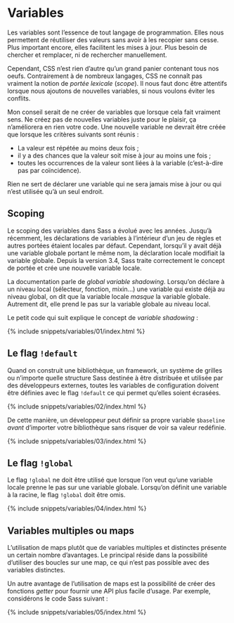 
# Variables

Les variables sont l’essence de tout langage de programmation. Elles nous permettent de réutiliser des valeurs sans avoir à les recopier sans cesse. Plus important encore, elles facilitent les mises à jour. Plus besoin de chercher et remplacer, ni de rechercher manuellement.

Cependant, CSS n’est rien d’autre qu’un grand panier contenant tous nos oeufs. Contrairement à de nombreux langages, CSS ne connaît pas vraiment la notion de *portée lexicale* (*scope*). Il nous faut donc être attentifs lorsque nous ajoutons de nouvelles variables, si nous voulons éviter les conflits.

Mon conseil serait de ne créer de variables que lorsque cela fait vraiment sens. Ne créez pas de nouvelles variables juste pour le plaisir, ça n’améliorera en rien votre code. Une nouvelle variable ne devrait être créée que lorsque les critères suivants sont réunis&nbsp;:

* La valeur est répétée au moins deux fois&nbsp;;
* il y a des chances que la valeur soit mise à jour au moins une fois&nbsp;;
* toutes les occurrences de la valeur sont liées à la variable (c’est-à-dire pas par coïncidence).

Rien ne sert de déclarer une variable qui ne sera jamais mise à jour ou qui n’est utilisée qu’à un seul endroit.

## Scoping

Le scoping des variables dans Sass a évolué avec les années. Jusqu’à récemment, les déclarations de variables à l’intérieur d’un jeu de règles et autres portées étaient locales par défaut. Cependant, lorsqu’il y avait déjà une variable globale portant le même nom, la déclaration locale modifiait la variable globale. Depuis la version 3.4, Sass traite correctement le concept de portée et crée une nouvelle variable locale.

La documentation parle de *global variable shadowing*. Lorsqu’on déclare à un niveau local (sélecteur, fonction, mixin…) une variable qui existe déjà au niveau global, on dit que la variable locale *masque* la variable globale. Autrement dit, elle prend le pas sur la variable globale au niveau local.

Le petit code qui suit explique le concept de *variable shadowing*&nbsp;:

{% include snippets/variables/01/index.html %}

## Le flag `!default`

Quand on construit une bibliothèque, un framework, un système de grilles ou n’importe quelle structure Sass destinée à être distribuée et utilisée par des développeurs externes, toutes les variables de configuration doivent être définies avec le flag `!default` ce qui permet qu’elles soient écrasées.

{% include snippets/variables/02/index.html %}

De cette manière, un développeur peut définir sa propre variable `$baseline` *avant* d’importer votre bibliothèque sans risquer de voir sa valeur redéfinie.

{% include snippets/variables/03/index.html %}

## Le flag `!global`

Le flag `!global` ne doit être utilisé que lorsque l’on veut qu’une variable locale prenne le pas sur une variable globale. Lorsqu’on définit une variable à la racine, le flag `!global` doit être omis.

{% include snippets/variables/04/index.html %}

## Variables multiples ou maps

L’utilisation de maps plutôt que de variables multiples et distinctes présente un certain nombre d’avantages. Le principal réside dans la possibilité d’utiliser des boucles sur une map, ce qui n’est pas possible avec des variables distinctes.

Un autre avantage de l’utilisation de maps est la possibilité de créer des fonctions *getter* pour fournir une API plus facile d’usage. Par exemple, considérons le code Sass suivant&nbsp;:

{% include snippets/variables/05/index.html %}
